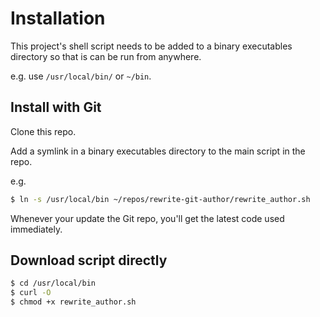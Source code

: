 # Installation

This project's shell script needs to be added to a binary executables directory so that is can be run from anywhere.

e.g. use `/usr/local/bin/` or `~/bin`.


## Install with Git

Clone this repo.

Add a symlink in a binary executables directory to the main script in the repo. 

e.g. 

```sh
$ ln -s /usr/local/bin ~/repos/rewrite-git-author/rewrite_author.sh
```


Whenever your update the Git repo, you'll get the latest code used immediately. 


## Download script directly

```sh
$ cd /usr/local/bin
$ curl -O 
$ chmod +x rewrite_author.sh
```
